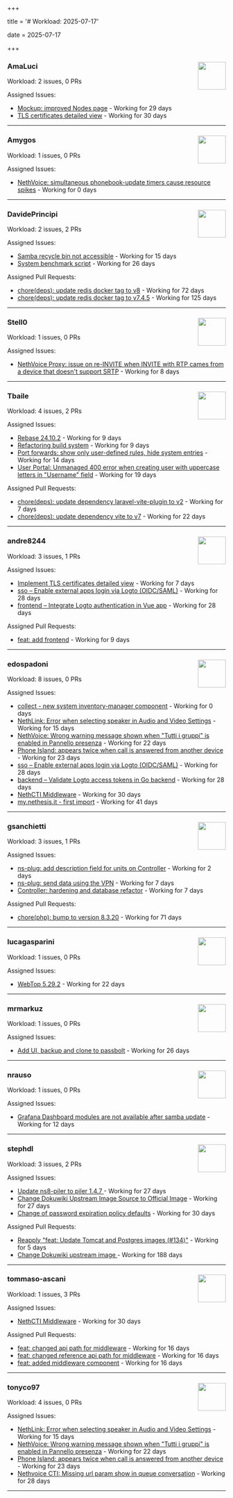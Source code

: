 +++

title = '# Workload: 2025-07-17'

date = 2025-07-17

+++

### AmaLuci <img src='https://avatars.githubusercontent.com/u/166636295?v=4&s=64' width='64' height='64' style='float:right;' /> ###
Workload: 2 issues, 0 PRs


Assigned Issues:
- [Mockup: improved Nodes page](https://github.com/NethServer/dev/issues/7507) - Working for 29 days
- [TLS certificates detailed view](https://github.com/NethServer/dev/issues/7505) - Working for 30 days
---

### Amygos <img src='https://avatars.githubusercontent.com/u/510232?v=4&s=64' width='64' height='64' style='float:right;' /> ###
Workload: 1 issues, 0 PRs


Assigned Issues:
- [NethVoice: simultaneous phonebook-update timers cause resource spikes](https://github.com/NethServer/dev/issues/7555) - Working for 0 days
---

### DavidePrincipi <img src='https://avatars.githubusercontent.com/u/2920838?v=4&s=64' width='64' height='64' style='float:right;' /> ###
Workload: 2 issues, 2 PRs


Assigned Issues:
- [Samba recycle bin not accessible](https://github.com/NethServer/dev/issues/7537) - Working for 15 days
- [System benchmark script](https://github.com/NethServer/dev/issues/7519) - Working for 26 days

Assigned Pull Requests:
- [chore(deps): update redis docker tag to v8](https://github.com/NethServer/ns8-core/pull/874) - Working for 72 days
- [chore(deps): update redis docker tag to v7.4.5](https://github.com/NethServer/ns8-core/pull/830) - Working for 125 days
---

### Stell0 <img src='https://avatars.githubusercontent.com/u/4547897?v=4&s=64' width='64' height='64' style='float:right;' /> ###
Workload: 1 issues, 0 PRs


Assigned Issues:
- [NethVoice Proxy: issue on re-INVITE when INVITE with RTP cames from a device that doesn't support SRTP](https://github.com/NethServer/dev/issues/7546) - Working for 8 days
---

### Tbaile <img src='https://avatars.githubusercontent.com/u/8052641?v=4&s=64' width='64' height='64' style='float:right;' /> ###
Workload: 4 issues, 2 PRs


Assigned Issues:
- [Rebase 24.10.2](https://github.com/NethServer/nethsecurity/issues/1296) - Working for 9 days
- [Refactoring build system](https://github.com/NethServer/nethsecurity/issues/1295) - Working for 9 days
- [Port forwards: show only user-defined rules, hide system entries](https://github.com/NethServer/nethsecurity/issues/1286) - Working for 14 days
- [User Portal: Unmanaged 400 error when creating user with uppercase letters in "Username" field](https://github.com/NethServer/dev/issues/7532) - Working for 19 days

Assigned Pull Requests:
- [chore(deps): update dependency laravel-vite-plugin to v2](https://github.com/nethesis/parceler/pull/91) - Working for 7 days
- [chore(deps): update dependency vite to v7](https://github.com/nethesis/parceler/pull/84) - Working for 22 days
---

### andre8244 <img src='https://avatars.githubusercontent.com/u/4612169?v=4&s=64' width='64' height='64' style='float:right;' /> ###
Workload: 3 issues, 1 PRs


Assigned Issues:
- [Implement TLS certificates detailed view](https://github.com/NethServer/dev/issues/7548) - Working for 7 days
- [sso – Enable external apps login via Logto (OIDC/SAML)](https://github.com/NethServer/my/issues/5) - Working for 28 days
- [frontend – Integrate Logto authentication in Vue app](https://github.com/NethServer/my/issues/3) - Working for 28 days

Assigned Pull Requests:
- [feat: add frontend](https://github.com/NethServer/my/pull/6) - Working for 9 days
---

### edospadoni <img src='https://avatars.githubusercontent.com/u/6152486?v=4&s=64' width='64' height='64' style='float:right;' /> ###
Workload: 8 issues, 0 PRs


Assigned Issues:
- [collect - new system inventory-manager component](https://github.com/NethServer/my/issues/7) - Working for 0 days
- [NethLink: Error when selecting speaker in Audio and Video Settings](https://github.com/NethServer/dev/issues/7538) - Working for 15 days
- [NethVoice: Wrong warning message shown when "Tutti i gruppi" is enabled in Pannello presenza](https://github.com/NethServer/dev/issues/7523) - Working for 22 days
- [Phone Island: appears twice when call is answered from another device](https://github.com/NethServer/dev/issues/7521) - Working for 23 days
- [sso – Enable external apps login via Logto (OIDC/SAML)](https://github.com/NethServer/my/issues/5) - Working for 28 days
- [backend – Validate Logto access tokens in Go backend](https://github.com/NethServer/my/issues/4) - Working for 28 days
- [NethCTI Middleware](https://github.com/NethServer/dev/issues/7504) - Working for 30 days
- [my.nethesis.it - first import](https://github.com/NethServer/my/issues/1) - Working for 41 days
---

### gsanchietti <img src='https://avatars.githubusercontent.com/u/804596?v=4&s=64' width='64' height='64' style='float:right;' /> ###
Workload: 3 issues, 1 PRs


Assigned Issues:
- [ns-plug: add description field for units on Controller](https://github.com/NethServer/nethsecurity/issues/1302) - Working for 2 days
- [ns-plug: send data using the VPN](https://github.com/NethServer/nethsecurity/issues/1301) - Working for 7 days
- [Controller: hardening and database refactor](https://github.com/NethServer/nethsecurity/issues/1300) - Working for 7 days

Assigned Pull Requests:
- [chore(php): bump to version 8.3.20](https://github.com/NethServer/ns8-webtop/pull/120) - Working for 71 days
---

### lucagasparini <img src='https://avatars.githubusercontent.com/u/11161326?v=4&s=64' width='64' height='64' style='float:right;' /> ###
Workload: 1 issues, 0 PRs


Assigned Issues:
- [WebTop 5.29.2](https://github.com/NethServer/dev/issues/7525) - Working for 22 days
---

### mrmarkuz <img src='https://avatars.githubusercontent.com/u/31746411?v=4&s=64' width='64' height='64' style='float:right;' /> ###
Workload: 1 issues, 0 PRs


Assigned Issues:
- [Add UI, backup and clone to passbolt](https://github.com/NethServer/dev/issues/7518) - Working for 26 days
---

### nrauso <img src='https://avatars.githubusercontent.com/u/16102909?v=4&s=64' width='64' height='64' style='float:right;' /> ###
Workload: 1 issues, 0 PRs


Assigned Issues:
- [Grafana Dashboard modules are not available after samba update](https://github.com/NethServer/dev/issues/7542) - Working for 12 days
---

### stephdl <img src='https://avatars.githubusercontent.com/u/3164851?v=4&s=64' width='64' height='64' style='float:right;' /> ###
Workload: 3 issues, 2 PRs


Assigned Issues:
- [Update ns8-piler to piler 1.4.7 ](https://github.com/NethServer/dev/issues/7516) - Working for 27 days
- [Change Dokuwiki Upstream Image Source to Official Image](https://github.com/NethServer/dev/issues/7514) - Working for 27 days
- [Change of password expiration policy defaults](https://github.com/NethServer/dev/issues/7503) - Working for 30 days

Assigned Pull Requests:
- [Reapply "feat: Update Tomcat and Postgres images (#134)"](https://github.com/NethServer/ns8-webtop/pull/145) - Working for 5 days
- [Change Dokuwiki upstream image ](https://github.com/NethServer/ns8-dokuwiki/pull/37) - Working for 188 days
---

### tommaso-ascani <img src='https://avatars.githubusercontent.com/u/31596042?v=4&s=64' width='64' height='64' style='float:right;' /> ###
Workload: 1 issues, 3 PRs


Assigned Issues:
- [NethCTI Middleware](https://github.com/NethServer/dev/issues/7504) - Working for 30 days

Assigned Pull Requests:
- [feat: changed api path for middleware](https://github.com/nethesis/nethvoice-cti/pull/317) - Working for 16 days
- [feat: changed reference api path for middleware](https://github.com/nethesis/phone-island/pull/103) - Working for 16 days
- [feat: added middleware component](https://github.com/nethesis/ns8-nethvoice/pull/493) - Working for 16 days
---

### tonyco97 <img src='https://avatars.githubusercontent.com/u/36625268?v=4&s=64' width='64' height='64' style='float:right;' /> ###
Workload: 4 issues, 0 PRs


Assigned Issues:
- [NethLink: Error when selecting speaker in Audio and Video Settings](https://github.com/NethServer/dev/issues/7538) - Working for 15 days
- [NethVoice: Wrong warning message shown when "Tutti i gruppi" is enabled in Pannello presenza](https://github.com/NethServer/dev/issues/7523) - Working for 22 days
- [Phone Island: appears twice when call is answered from another device](https://github.com/NethServer/dev/issues/7521) - Working for 23 days
- [Nethvoice CTI: Missing url param show in queue conversation](https://github.com/NethServer/dev/issues/7512) - Working for 28 days
---


